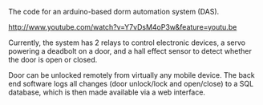 The code for an arduino-based dorm automation system (DAS).

http://www.youtube.com/watch?v=Y7vDsM4oP3w&feature=youtu.be

Currently, the system has 2 relays to control electronic devices, a servo powering a deadbolt on a door,
and a hall effect sensor to detect whether the door is open or closed.

Door can be unlocked remotely from virtually any mobile device. The back end software logs all changes (door unlock/lock and open/close) to a SQL database, which is then made available via a web interface.
